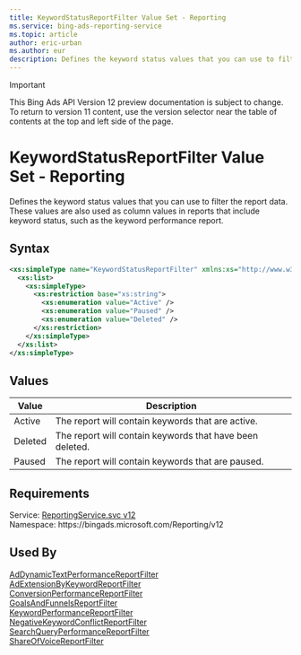 ```yaml
---
title: KeywordStatusReportFilter Value Set - Reporting
ms.service: bing-ads-reporting-service
ms.topic: article
author: eric-urban
ms.author: eur
description: Defines the keyword status values that you can use to filter the report data.
---
```

> [!IMPORTANT]
> This Bing Ads API Version 12 preview documentation is subject to change. To return to version 11 content, use the version selector near the table of contents at the top and left side of the page.

# KeywordStatusReportFilter Value Set - Reporting
Defines the keyword status values that you can use to filter the report data. These values are also used as column values in reports that include keyword status, such as the keyword performance report.

## Syntax
```xml
<xs:simpleType name="KeywordStatusReportFilter" xmlns:xs="http://www.w3.org/2001/XMLSchema">
  <xs:list>
    <xs:simpleType>
      <xs:restriction base="xs:string">
        <xs:enumeration value="Active" />
        <xs:enumeration value="Paused" />
        <xs:enumeration value="Deleted" />
      </xs:restriction>
    </xs:simpleType>
  </xs:list>
</xs:simpleType>
```

## <a name="values"></a>Values

|Value|Description|
|-----------|---------------|
|<a name="active"></a>Active|The report will contain keywords that are active.|
|<a name="deleted"></a>Deleted|The report will contain keywords that have been deleted.|
|<a name="paused"></a>Paused|The report will contain keywords that are paused.|

## Requirements
Service: [ReportingService.svc v12](https://reporting.api.bingads.microsoft.com/Api/Advertiser/Reporting/v12/ReportingService.svc)  
Namespace: https\://bingads.microsoft.com/Reporting/v12  

## Used By
[AdDynamicTextPerformanceReportFilter](addynamictextperformancereportfilter.md)  
[AdExtensionByKeywordReportFilter](adextensionbykeywordreportfilter.md)  
[ConversionPerformanceReportFilter](conversionperformancereportfilter.md)  
[GoalsAndFunnelsReportFilter](goalsandfunnelsreportfilter.md)  
[KeywordPerformanceReportFilter](keywordperformancereportfilter.md)  
[NegativeKeywordConflictReportFilter](negativekeywordconflictreportfilter.md)  
[SearchQueryPerformanceReportFilter](searchqueryperformancereportfilter.md)  
[ShareOfVoiceReportFilter](shareofvoicereportfilter.md)  
